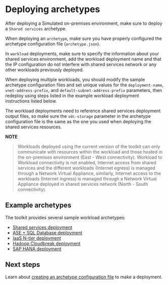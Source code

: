 # Deploying archetypes

After deploying a Simulated on-premises environment, make sure to deploy a `Shared services` archetype. 

When deploying an `archetype`, make sure you have properly configured the archetype configuration file (`archetype.json`). 

In `workload` deployments, make sure to specify the information about your shared services environment, add the workload deployment name and that the IP configuration do not interfere with shared services network or any other workloads previously deployed.

When deploying multiple workloads, you should modify the sample archetype configuration files and set unique values for the `deployment-name`, `vnet-address-prefix`, and `default-subnet-address-prefix` parameters, then redeploy using steps listed in the example workload deployment instructions listed below.

The workload deployments need to reference shared services deployment output files, so make sure the `vdc-storage` parameter in the archetype configuration file is the same as the one you used when deploying the shared services resources.

**NOTE** 
> Workloads deployed using the current version of the toolkit can only communicate with resources within the workload and those hosted in the on-premises environment (East - West connectivity). Workload to Workload connectivity is not enabled, Internet access from shared services and the different workloads (Internet egress) is managed through a Network Virtual Appliance, similarly, Internet access to the workloads (Internet ingress) is managed through a Network Virtual Appliance deployed in shared services network (North - South connectivity).

## Example archetypes

The toolkit provides several sample workload archetypes:

- [Shared services deployment](../archetypes/shared-services/overview.adoc)
- [ASE + SQL Database deployment](../archetypes/ntier-iaas/overview.adoc)
- [IaaS N-tier deployment](../archetypes/paas/overview.adoc)
- [Hadoop Cloudbreak deployment](../archetypes/cloudbreak/overview.adoc)
- [SAP HANA deployment](../archetypes/sap-hana/overview.adoc)

## Next steps

Learn about [creating an archetype configuration file](configuration-files.adoc) to make a deployment.
